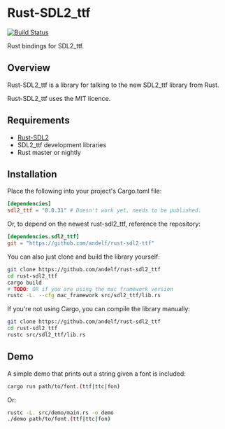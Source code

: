 Rust-SDL2_ttf
=============

[![Build Status](https://travis-ci.org/andelf/rust-sdl2_ttf.svg?branch=master)](https://travis-ci.org/andelf/rust-sdl2_ttf)

Rust bindings for SDL2_ttf.

## Overview

Rust-SDL2_ttf is a library for talking to the new SDL2_ttf library from Rust.

Rust-SDL2_ttf uses the MIT licence.

## Requirements

* [Rust-SDL2](https://github.com/AngryLawyer/rust-sdl2)
* SDL2_ttf development libraries
* Rust master or nightly

## Installation

Place the following into your project's Cargo.toml file:

```toml
[dependencies]
sdl2_ttf = "0.0.31" # Doesn't work yet, needs to be published.
```

Or, to depend on the newest rust-sdl2_ttf, reference the repository:

```toml
[dependencies.sdl2_ttf]
git = "https://github.com/andelf/rust-sdl2-ttf"
```

You can also just clone and build the library yourself:

```bash
git clone https://github.com/andelf/rust-sdl2_ttf
cd rust-sdl2_ttf
cargo build
# TODO: OR if you are using the mac framework version
rustc -L. --cfg mac_framework src/sdl2_ttf/lib.rs
```

If you're not using Cargo, you can compile the library manually:

```bash
git clone https://github.com/andelf/rust-sdl2_ttf
cd rust-sdl2_ttf
rustc src/sdl2_ttf/lib.rs
```

## Demo

A simple demo that prints out a string given a font is included:

```bash
cargo run path/to/font.(ttf|ttc|fon)
```

Or:

```bash
rustc -L. src/demo/main.rs -o demo
./demo path/to/font.(ttf|ttc|fon)
```
